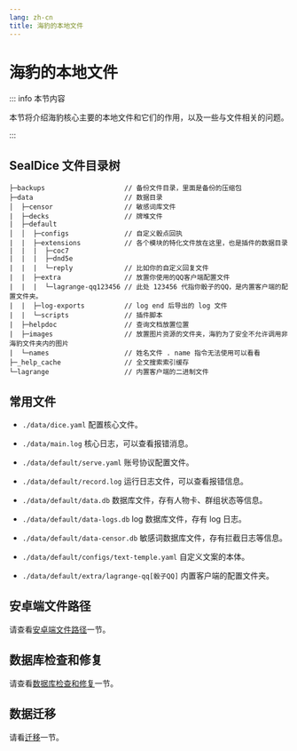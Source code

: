 ```yaml
---
lang: zh-cn
title: 海豹的本地文件
---
```


# 海豹的本地文件

::: info 本节内容

本节将介绍海豹核心主要的本地文件和它们的作用，以及一些与文件相关的问题。

:::

## SealDice 文件目录树

```text
├─backups                    // 备份文件目录，里面是备份的压缩包
├─data                       // 数据目录
│  ├─censor                  // 敏感词库文件
|  ├─decks                   // 牌堆文件
|  ├─default
│  │  ├─configs              // 自定义骰点回执
|  |  ├─extensions           // 各个模块的特化文件放在这里，也是插件的数据目录
|  |  |  ├─coc7
|  |  |  ├─dnd5e
|  |  |  └─reply             // 比如你的自定义回复文件
|  |  ├─extra                // 放置你使用的QQ客户端配置文件
|  |  |  └─lagrange-qq123456 // 此处 123456 代指你骰子的QQ，是内置客户端的配置文件夹。
|  |  ├─log-exports          // log end 后导出的 log 文件
|  |  └─scripts              // 插件脚本
|  ├─helpdoc                 // 查询文档放置位置
|  ├─images                  // 放置图片资源的文件夹，海豹为了安全不允许调用非海豹文件夹内的图片
|  └─names                   // 姓名文件 . name 指令无法使用可以看看
├─_help_cache                // 全文搜索索引缓存
└─lagrange                   // 内置客户端的二进制文件
```

## 常用文件

- `./data/dice.yaml` 配置核心文件。

- `./data/main.log` 核心日志，可以查看报错消息。

- `./data/default/serve.yaml` 账号协议配置文件。

- `./data/default/record.log` 运行日志文件，可以查看报错信息。

- `./data/default/data.db` 数据库文件，存有人物卡、群组状态等信息。

- `./data/default/data-logs.db` log 数据库文件，存有 log 日志。  

- `./data/default/data-censor.db` 敏感词数据库文件，存有拦截日志等信息。

- `./data/default/configs/text-temple.yaml` 自定义文案的本体。

- `./data/default/extra/lagrange-qq[骰子QQ]` 内置客户端的配置文件夹。

## 安卓端文件路径

请查看[安卓端文件路径](android.md#%E6%B5%B7%E8%B1%B9%E6%96%87%E4%BB%B6%E8%B7%AF%E5%BE%84)一节。

## 数据库检查和修复

请查看[数据库检查和修复](./db-repair)一节。

## 数据迁移

请看[迁移](./transfer)一节。
